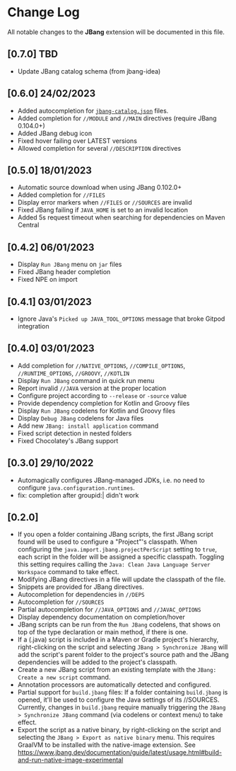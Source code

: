 # Change Log

All notable changes to the **JBang** extension will be documented in this file.

## [0.7.0]  TBD
- Update JBang catalog schema (from jbang-idea)


## [0.6.0]  24/02/2023
- Added autocompletion for [`jbang-catalog.json`](https://www.jbang.dev/documentation/guide/latest/alias_catalogs.html) files.
- Added completion for `//MODULE` and `//MAIN` directives (require JBang 0.104.0+)
- Added JBang debug icon
- Fixed hover failing over LATEST versions
- Allowed completion for several `//DESCRIPTION` directives

## [0.5.0]  18/01/2023
- Automatic source download when using JBang 0.102.0+
- Added completion for `//FILES`
- Display error markers when `//FILES` or `//SOURCES` are invalid
- Fixed JBang failing if `JAVA_HOME` is set to an invalid location
- Added 5s request timeout when searching for dependencies on Maven Central

## [0.4.2]  06/01/2023
- Display `Run JBang` menu on `jar` files
- Fixed JBang header completion
- Fixed NPE on import

## [0.4.1]  03/01/2023
- Ignore Java's `Picked up JAVA_TOOL_OPTIONS` message that broke Gitpod integration

## [0.4.0]  03/01/2023
- Add completion for `//NATIVE_OPTIONS`, `//COMPILE_OPTIONS`, `//RUNTIME_OPTIONS`, `//GROOVY`, `//KOTLIN`
- Display `Run JBang` command in quick run menu
- Report invalid `//JAVA` version at the proper location
- Configure project according to `--release` or `-source` value
- Provide dependency completion for Kotlin and Groovy files
- Display `Run JBang` codelens for Kotlin and Groovy files
- Display `Debug JBang` codelens for Java files
- Add new `JBang: install application` command
- Fixed script detection in nested folders
- Fixed Chocolatey's JBang support 

## [0.3.0]  29/10/2022
- Automagically configures JBang-managed JDKs, i.e. no need to configure `java.configuration.runtimes`.
- fix: completion after groupid:| didn't work

## [0.2.0]

- If you open a folder containing JBang scripts, the first JBang script found will be used to configure a "Project"'s classpath. When configuring the `java.import.jbang.projectPerScript` setting to `true`, each script in the folder will be assigned a specific classpath. Toggling this setting requires calling the `Java: Clean Java Language Server Workspace` command to take effect.
- Modifying JBang directives in a file will update the classpath of the file.
- Snippets are provided for JBang directives.
- Autocompletion for dependencies in `//DEPS` 
- Autocompletion for `//SOURCES` 
- Partial autocompletion for `//JAVA_OPTIONS` and `//JAVAC_OPTIONS` 
- Display dependency documentation on completion/hover
- JBang scripts can be run from the `Run JBang` codelens, that shows on top of the type declaration or main method, if there is one.
- If a (.java) script is included in a Maven or Gradle project's hierarchy, right-clicking on the script and selecting `JBang > Synchronize JBang` will add the script's parent folder to the project's source path and the JBang dependencies will be added to the project's classpath.
- Create a new JBang script from an existing template with the `JBang: Create a new script` command.
- Annotation processors are automatically detected and configured.
- Partial support for `build.jbang` files: If a folder containing `build.jbang` is opened, it'll be used to configure the Java settings of its //SOURCES. Currently, changes in `build.jbang` require manually triggering the `JBang > Synchronize JBang` command (via codelens or context menu) to take effect.
- Export the script as a native binary, by right-clicking on the script and selecting the `JBang > Export as native binary` menu. This requires GraalVM to be installed with the native-image extension. See https://www.jbang.dev/documentation/guide/latest/usage.html#build-and-run-native-image-experimental

